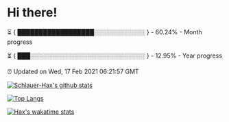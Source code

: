 # Hi there!

⏳ { ██████████████████░░░░░░░░░░░░ } - 60.24% - Month progress

⏳ { ███░░░░░░░░░░░░░░░░░░░░░░░░░░░ } - 12.95% - Year progress

⏰ Updated on Wed, 17 Feb 2021 06:21:57 GMT


[![Schlauer-Hax's github stats](https://github-readme-stats.vercel.app/api?username=Schlauer-Hax&show_icons=true&theme=dark&count_private=true)](https://github.com/Schlauer-Hax)


[![Top Langs](https://github-readme-stats.vercel.app/api/top-langs/?username=Schlauer-Hax&layout=compact&theme=dark)](https://github.com/Schlauer-Hax?tab=repositories)


[![Hax's wakatime stats](https://github-readme-stats.vercel.app/api/wakatime?username=Hax&theme=dark)](https://wakatime.com/@Hax)

